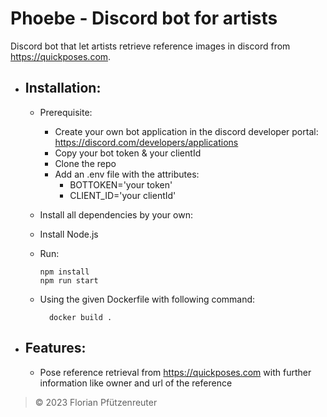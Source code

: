 # Phoebe - Discord bot for artists
Discord bot that let artists retrieve reference images in discord from https://quickposes.com.

- Installation:
  -
  
  - Prerequisite:
    
    - Create your own bot application in the discord developer portal: https://discord.com/developers/applications
    - Copy your bot token & your clientId
    - Clone the repo
    - Add an .env file with the attributes:
        - BOTTOKEN='your token'
        - CLIENT_ID='your clientId'
  - Install all dependencies by your own:
  - Install Node.js
  - Run:
   
        npm install 
        npm run start

  - Using the given Dockerfile with following command:
 
          docker build .
- Features:
  - 

  - Pose reference retrieval from https://quickposes.com with further information like owner and url of the reference


> &copy; 2023 Florian Pfützenreuter
  